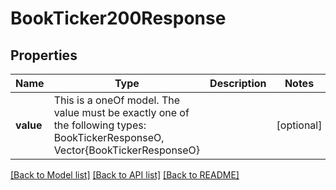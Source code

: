 # BookTicker200Response



## Properties
Name | Type | Description | Notes
------------ | ------------- | ------------- | -------------
**value** | This is a oneOf model. The value must be exactly one of the following types: BookTickerResponseO, Vector{BookTickerResponseO} |  | [optional] 




[[Back to Model list]](../README.md#models) [[Back to API list]](../README.md#api-endpoints) [[Back to README]](../README.md)


